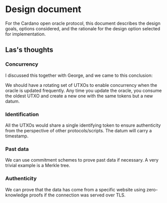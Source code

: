 # Design document

For the Cardano open oracle protocol, this document describes the design goals,
options considered, and the rationale for the design option selected for
implementation.

## Las's thoughts

### Concurrency

I discussed this together with George, and we came to this conclusion:

We should have a rotating set of UTXOs to enable concurrency when
the oracle is updated frequently.
Any time you update the oracle, you consume the oldest UTXO and create a new one
with the same tokens but a new datum.

### Identification

All the UTXOs would share a single identifying token to ensure authenticity
from the perspective of other protocols/scripts.
The datum will carry a timestamp.

### Past data

We can use commitment schemes to prove past data if necessary.
A very trivial example is a Merkle tree.

### Authenticity

We can prove that the data has come from a specific website
using zero-knowledge proofs if the connection was served over TLS.
